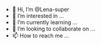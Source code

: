 - 👋 Hi, I’m @Lena-super
- 👀 I’m interested in ...
- 🌱 I’m currently learning ...
- 💞️ I’m looking to collaborate on ...
- 📫 How to reach me ...

<!---
Lena-super/Lena-super is a ✨ special ✨ repository because its `README.md` (this file) appears on your GitHub profile.
You can click the Preview link to take a look at your changes.
--->
